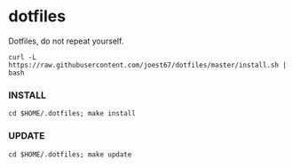 # dotfiles
Dotfiles, do not repeat yourself.

`curl -L https://raw.githubusercontent.com/joest67/dotfiles/master/install.sh | bash`

### INSTALL

`cd $HOME/.dotfiles; make install`

### UPDATE

`cd $HOME/.dotfiles; make update`
